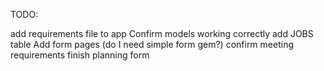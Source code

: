 TODO:

add requirements file to app
Confirm models working correctly
add JOBS table
Add form pages (do I need simple form gem?)
confirm meeting requirements
finish planning form
